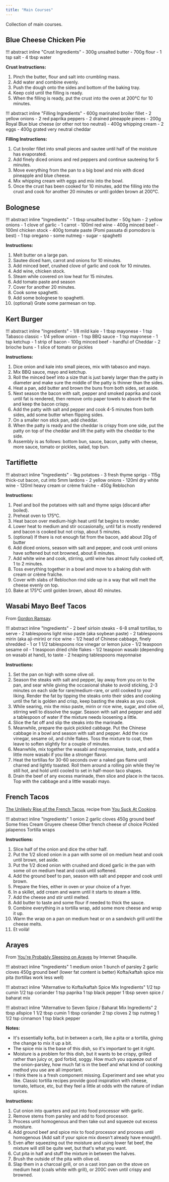```yaml
---
title: "Main Courses"
---
```


Collection of main courses.

## Blue Cheese Chicken Pie

!!! abstract inline "Crust Ingredients"
    - 300g unsalted butter
    - 700g flour
    - 1 tsp salt 
    - 4 tbsp water

**Crust Instructions:**

1. Pinch the butter, flour and salt into crumbling mass. 
2. Add water and combine evenly.
3. Push the dough onto the sides and bottom of the baking tray.
4. Keep cold until the filling is ready.
5. When the filling is ready, put the crust into the oven at 200°C for 10 minutes.

!!! abstract inline "Filling Ingredients"
    - 600g marinated broiler fillet 
    - 2 yellow onions
    - 2 red paprika peppers
    - 2 drained pineapple pieces
    - 200g Royal Blue blue cheese (or other not too neutral)
    - 400g whipping cream
    - 2 eggs
    - 400g grated very neutral cheddar

**Filling Instructions:**

1. Cut broiler fillet into small pieces and sautee until half of the moisture has evaporated.
2. Add finely diced onions and red peppers and continue sauteeing for 5 minutes.
3. Move everything from the pan to a big bowl and mix with diced pineapple and blue cheese.
4. Mix whipping cream with eggs and mix into the bowl.
5. Once the crust has been cooked for 10 minutes, add the filling into the crust and cook for another 20 minutes or until golden brown at 200°C.

## Bolognese

!!! abstract inline "Ingredients"
    - 1 tbsp unsalted butter
    - 50g ham
    - 2 yellow onions
    - 1 clove of garlic
    - 1 carrot
    - 100ml red wine
    - 400g minced beef
    - 100ml chicken stock
    - 400g tomate paste (Pomi passata di pomodoro is best)
    - 1 tsp oregano
    - some nutmeg
    - sugar
    - spaghetti

**Instructions:**

1. Melt butter on a large pan.
2. Sautee diced ham, carrot and onions for 10 minutes.
3. Add minced beef, crushed clove of garlic and cook for 10 minutes.
4. Add wine, chicken stock.
5. Steam while covered on low heat for 15 minutes.
6. Add tomato paste and season
7. Cover for another 20 minutes.
8. Cook some spaghetti. 
9. Add some bolognese to spaghetti. 
10. (optional) Grate some parmesan on top.

## Kert Burger

!!! abstract inline "Ingredients"
    - 1/8 mild kale
    - 1 tbsp mayonese
    - 1 tsp Tabasco classic
    - 1/4 yellow onion
    - 1 tsp BBQ sauce
    - 1 tsp mayonese
    - 1 tsp ketchup
    - 1 strip of bacon
    - 100g minced beef
    - handful of Cheddar
    - 2 brioche buns
    - 1 slice of tomato or pickles 

**Instructions:**

1. Dice onion and kale into small pieces, mix with tabasco and mayo.
2. Mix BBQ sauce, mayo and ketchup.
3. Roll the minced beef into a size that is just barely larger than the patty in diameter and make sure the middle of the patty is thinner than the sides. 
4. Heat a pan, add butter and brown the buns from both sides, set aside.
5. Next season the bacon with salt, pepper and smoked paprika and cook until fat is rendered, then remove onto paper towels to absorb the fat and keep the bacon crispy.
6. Add the patty with salt and pepper and cook 4-5 minutes from both sides, add some butter when flipping sides.
7. On a smaller non stick pan, add cheddar.
8. When the patty is ready and the cheddar is crispy from one side, put the patty on top of the cheddar and lift the patty with the cheddar to the side. 
9. Assembly is as follows: bottom bun, sauce, bacon, patty with cheese, more sauce, tomato or pickles, salad, top bun.

## Tartiflette 

!!! abstract inline "Ingredients"
    - 1kg potatoes
    - 3 fresh thyme sprigs 
    - 115g thick-cut bacon, cut into 5mm lardons 
    - 2 yellow onions
    - 120ml dry white wine 
    - 120ml heavy cream or crème fraîche 
    - 450g Reblochon

**Instructions:**

1. Peel and boil the potatoes with salt and thyme spigs (discard after boiled). 
2. Preheat oven to 175°C.
3. Heat bacon over medium-high heat until fat begins to render.
4. Lower heat to medium and stir occasionally, until fat is mostly rendered and bacon is cooked but not crisp, about 5 minutes.
5. (optional) If there is not enough fat from the bacon, add about 20g of butter
6. Add diced onions, season with salt and pepper, and cook until onions have softened but not browned, about 8 minutes.
7. Add white wine and cook, stirring, until wine has almost fully cooked off, 1 to 2 minutes.
8. Toss everything together in a bowl and move to a baking dish with cream or crème fraîche.
9. Cover with slabs of Reblochon rind side up in a way that will melt the cheese evenly on top. 
10. Bake at 175°C until golden brown, about 40 minutes.

## Wasabi Mayo Beef Tacos 

From [Gordon Ramsay](https://youtu.be/fETZCWvzkWM).

!!! abstract inline "Ingredients"
    - 2 beef sirloin steaks
    - 6-8 small tortillas, to serve
    - 2 tablespoons light miso paste (aka soybean paste)
    - 2 tablespoons mirin (aka aji-mirin) or rice wine
    - 1/2 head of Chinese cabbage, finely shredded
    - 1 or 1 1/2 tablespoons rice vinegar or lemon juice
    - 1/2 teaspoon sesame oil
    - 1 teaspoon dried chile flakes
    - 1/2 teaspoon wasabi (depending on wasabi at hand), to taste
    - 2 heaping tablespoons mayonnaise

**Instructions:**

1. Set the pan on high with some olive oil.
2. Season the steaks with salt and pepper, lay away from you on to the pan, and sear while giving the occasional shake to avoid sticking, 2-3 minutes on each side for rare/medium-rare, or until cooked to your liking. Render the fat by tipping the steaks onto their sides and cooking until the fat is golden and crisp, keep basting the steaks as you cook.
3. While searing, mix the miso paste, mirin or rice wine, sugar, and olive oil, stirring well to dissolve the sugar. Season with salt and pepper and add a tablespoon of water if the mixture needs loosening a little.
4. Slice the fat off and slip the steaks into the marinade.
5. Meanwhile, prepare the quick pickled cabbage. Put the Chinese cabbage in a bowl and season with salt and pepper. Add the rice vinegar, sesame oil, and chile flakes. Toss the mixture to coat, then leave to soften slightly for a couple of minutes.
6. Meanwhile, mix together the wasabi and mayonnaise, taste, and add a little more wasabi if you like a stronger flavor.
7. Heat the tortillas for 30-60 seconds over a naked gas flame until charred and lightly toasted. Roll them around a rolling pin while they're still hot, and hold until cooled to set in half-moon taco shapes.
8. Drain the beef of any excess marinade, then slice and place in the tacos. Top with the cabbage and a little wasabi mayo.

## French Tacos

[The Unlikely Rise of the French Tacos](https://www.newyorker.com/magazine/2021/04/19/the-unlikely-rise-of-the-french-tacos), recipe from [You Suck At Cooking](https://youtu.be/vz7gGD0ws4c).

!!! abstract inline "Ingredients"
    1 onion
    2 garlic cloves
    450g ground beef
    Some fries
    Cream
    Gruyere cheese
    Other french cheese of choice
    Pickled jalapenos
    Tortilla wraps

**Instructions:**

1. Slice half of the onion and dice the other half.
2. Put the 1/2 sliced onion in a pan with some oil on medium heat and cook until brown, set aside.
3. Put the 1/2 diced onion with crushed and diced garlic in the pan with some oil on medium heat and cook until softened.
4. Add the ground beef to pan, season with salt and pepper and cook until brown.
5. Prepare the fries, either in oven or your choice of a fryer.
6. In a skillet, add cream and warm until it starts to steam a little.
7. Add the cheese and stir until melted.
8. Add butter to taste and some flour if needed to thick the sauce.
9. Combine everything in a tortilla wrap, add some more cheese and wrap it up.
10. Warm the wrap on a pan on medium heat or on a sandwich grill until the cheese melts.
11. Et voilà!

## Arayes

From [You're Probably Sleeping on Arayes](https://www.youtube.com/watch?v=1K45Fr4gXyM) by Internet Shaquille.

!!! abstract inline "Ingredients"
    1 medium onion
    1 bunch of parsley
    2 garlic cloves
    450g ground beef (lower fat content is better)
    Kofta/kaftah spice mix
    pita (tortillas work less well)

!!! abstract inline "Alternative to Kofta/kaftah Spice Mix Ingredients"
    1/2 tsp cumin
    1/2 tsp coriander
    1 tsp paprika
    1 tsp black pepper
    1 tbsp seven spice / baharat mix

!!! abstract inline "Alternative to Seven Spice / Baharat Mix Ingredients"
    2 tbsp allspice
    1 1/2 tbsp cumin
    1 tbsp coriander
    2 tsp cloves
    2 tsp nutmeg
    1 1/2 tsp cinnamon
    1 tsp black pepper

**Notes:**

- It's essentially kofta, but in between a carb, like a pita or a tortilla, giving the change to mix it up a bit.
- The spice mix is the base of this dish, so it's important to get it right.
- Moisture is a problem for this dish, but it wants to be crispy, grilled rather than juicy or, god forbid, soggy. How much you squeeze out of the onion-parsley, how much fat is in the beef and what kind of cooking method you use are all important.
- I think there is a fresh component missing. Experiment and see what you like. Classic tortilla recipes provide good inspiration with cheese, tomato, lettuce, etc, but they feel a little at odds with the nature of indian spices.

**Instructions:** 

1. Cut onion into quarters and put into food processor with garlic.
2. Remove stems from parsley and add to food processor.
3. Process until homogenous and then take out and squeeze out excess moisture.
4. Add ground beef and spice mix to food processor and process until homogenous (Add salt if your spice mix doesn't already have enough!).
5. Even after squeezing out the moisture and using lower fat beef, the mixture will still be quite wet, but that's what you want. 
6. Cut pita in half and stuff the mixture in between the halves.
7. Brush the outside of the pita with olive oil.
8. Slap them in a charcoal grill, or on a cast iron pan on the stove on medium heat (coals white with grill), or 200C oven until crispy and browned.